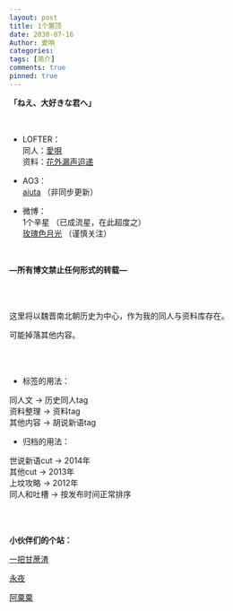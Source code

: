 ```yaml
---
layout: post
title: 1个置顶
date: 2030-07-16
Author: 愛唄
categories: 
tags: [简介]
comments: true
pinned: true
--- 
```


**「ねえ、大好きな君へ」**

<br>

* LOFTER：  
同人：[愛唄](https://aiuta.lofter.com/ "愛唄的LOFTER")  
资料：[花外漏声迢递](http://huawailousheng.lofter.com/ "花外漏声迢递的LOFTER")

* AO3：  
[aiuta](https://archiveofourown.org/users/aiuta "aiuta的AO3") （非同步更新）

* 微博：  
1个辛星 （已成流星，在此超度之）  
[玫瑰色月光](https://weibo.com/u/1961289715 "玫瑰色月光的微博") （谨慎关注）

<br>

**—所有博文禁止任何形式的转载—**

<br>
<br>

这里将以魏晋南北朝历史为中心，作为我的同人与资料库存在。

可能掉落其他内容。

<br>
<br>

* 标签的用法：

同人文 → 历史同人tag  
资料整理 → 资料tag  
其他内容 → 胡说新语tag

* 归档的用法：

世说新语cut → 2014年  
其他cut → 2013年  
上坟攻略 → 2012年  
同人和吐槽 → 按发布时间正常排序

<br>
<br>

**小伙伴们的个站：**

[一把甘蔗渣](https://kamadhatu.github.io/sanjingjiuhuang/ "一把甘蔗渣的BLOG")

[永夜](https://knightshen711.github.io/ForeverNight/ "永夜的BLOG")

[阿粟粟](https://ceciliasue.github.io/ "流放至自由地的BLOG")

<br>
<br>
